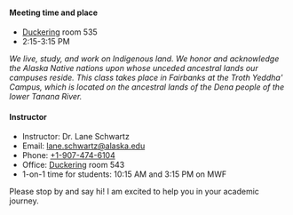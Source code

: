 #### Meeting time and place

* [Duckering](https://uaf.edu/campusmap/for-visitors/buildings/duckering.php) room 535
* 2:15-3:15 PM

*We live, study, and work on Indigenous land. We honor and acknowledge the Alaska Native nations upon whose unceded ancestral lands our campuses reside. This class takes place in Fairbanks at the Troth Yeddha' Campus, which is located on the ancestral lands of the Dena people of the lower Tanana River.*

#### Instructor

* Instructor: Dr. Lane Schwartz
* Email: [lane.schwartz@alaska.edu](mailto:lane.schwartz@alaska.edu)
* Phone: [+1-907-474-6104](tel:+1-907-474-6104)
* Office: [Duckering](https://uaf.edu/campusmap/for-visitors/buildings/duckering.php) room 543
* 1-on-1 time for students: 10:15 AM and 3:15 PM on MWF

Please stop by and say hi! I am excited to help you in your academic journey.
